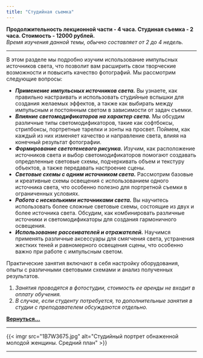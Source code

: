 ```yaml
---
title: "Студийная съемка"
---
```

**Продолжительность лекционной части - 4 часа. Студиная съемка - 2 часа. Стоимость - 12000 рублей.** <br>
*Время изучения данной темы, обычно составляет от 2 до 4 недель.*

---
В этом разделе мы подробно изучим использование импульсных источников света, что позволит вам расширить свои творческие возможности и повысить качество фотографий. Мы рассмотрим следующие вопросы:

- ***Применение импульсных источников света.*** Вы узнаете, как правильно настраивать и использовать студийные вспышки для создания желаемых эффектов, а также как выбирать между импульсным и постоянным светом в зависимости от задач съемки.
- ***Влияние светомодификаторов на характер света.*** Мы обсудим различные типы светомодификаторов, такие как софтбоксы, стрипбоксы, портретные тарелки и зонты на просвет. Поймем, как каждый из них изменяет качество и направление света, влияя на конечный результат фотографии. ​
- ***Формирование светотеневого рисунка.*** Изучим, как расположение источников света и выбор светомодификаторов помогают создавать определенные световые схемы, подчеркивать объем и текстуру объектов, а также передавать настроение сцены.​
- ***Световые схемы с одним источником света.*** Рассмотрим базовые и креативные схемы освещения с использованием одного источника света, что особенно полезно для портретной съемки в ограниченных условиях.
- ***Работа с несколькими источниками света.*** Вы научитесь использовать более сложные световые схемы, состоящие из двух и более источника света. Обсудим, как комбинировать различные источники и светомодификаторы для создания гармоничного освещения.
- ***Использование рассеивателей и отражателей.*** Научимся применять различные аксессуары для смягчения света, устранения жестких теней и равномерного освещения сцены, что особенно важно при работе с импульсным светом.​

Практические занятия включают в себя настройку оборудования, опыты с различными световыми схемами и анализ полученных результатов.

1. *Занятия проводятся в фотостудии, стоимость ее аренды не входит в оплату обучения.*
2. *В случае, если студенту потребуется, то дополнительные занятия в студии с преподавателем обсуждаются отдельно.*

**[Вернуться...](/training)**

---
{{< imgr src="1B7W3675.jpg" alt="Студийный портрет обнаженной молодой женщины. Средний план" >}}

---
